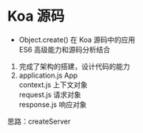 # Koa 源码  
- Object.create() 在 Koa 源码中的应用  
  ES6 高级能力和源码分析结合  

1. 完成了架构的搭建，设计代码的能力  
2. application.js App  
  context.js 上下文对象  
  request.js 请求对象  
  response.js 响应对象  

思路：createServer